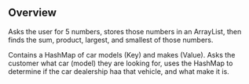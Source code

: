## Overview
Asks the user for 5 numbers, stores those numbers in an ArrayList,
then finds the sum, product, largest, and smallest of those
numbers.

Contains a HashMap of car models (Key) and makes (Value). Asks the customer what car (model) they are looking for, uses the HashMap to determine if the car dealership haa that vehicle, and what make it is.